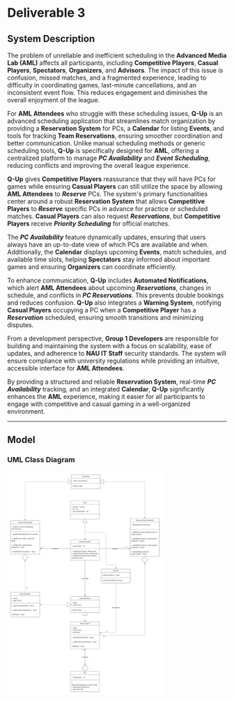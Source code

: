 # Deliverable 3

## System Description

The problem of unreliable and inefficient scheduling in the **Advanced Media Lab (AML)** affects all participants, including **Competitive Players**, **Casual Players**, **Spectators**, **Organizers**, and **Advisors**. The impact of this issue is confusion, missed matches, and a fragmented experience, leading to difficulty in coordinating games, last-minute cancellations, and an inconsistent event flow. This reduces engagement and diminishes the overall enjoyment of the league.  

For **AML Attendees** who struggle with these scheduling issues, **Q-Up** is an advanced scheduling application that streamlines match organization by providing a **Reservation System** for PCs, a **Calendar** for listing **Events**, and tools for tracking **Team Reservations**, ensuring smoother coordination and better communication. Unlike manual scheduling methods or generic scheduling tools, **Q-Up** is specifically designed for **AML**, offering a centralized platform to manage ***PC Availability*** and ***Event Scheduling***, reducing conflicts and improving the overall league experience.  

**Q-Up** gives **Competitive Players** reassurance that they will have PCs for games while ensuring **Casual Players** can still utilize the space by allowing **AML Attendees** to ***Reserve*** PCs. The system's primary functionalities center around a robust **Reservation System** that allows **Competitive Players** to ***Reserve*** specific PCs in advance for practice or scheduled matches. **Casual Players** can also request ***Reservations***, but **Competitive Players** receive ***Priority Scheduling*** for official matches.  

The ***PC Availability*** feature dynamically updates, ensuring that users always have an up-to-date view of which PCs are available and when. Additionally, the **Calendar** displays upcoming **Events**, match schedules, and available time slots, helping **Spectators** stay informed about important games and ensuring **Organizers** can coordinate efficiently.  

To enhance communication, **Q-Up** includes **Automated Notifications**, which alert **AML Attendees** about upcoming ***Reservations***, changes in schedule, and conflicts in ***PC Reservations***. This prevents double bookings and reduces confusion. **Q-Up** also integrates a **Warning System**, notifying **Casual Players** occupying a PC when a **Competitive Player** has a ***Reservation*** scheduled, ensuring smooth transitions and minimizing disputes.  

From a development perspective, **Group 1 Developers** are responsible for building and maintaining the system with a focus on scalability, ease of updates, and adherence to **NAU IT Staff** security standards. The system will ensure compliance with university regulations while providing an intuitive, accessible interface for **AML Attendees**.  

By providing a structured and reliable **Reservation System**, real-time ***PC Availability*** tracking, and an integrated **Calendar**, **Q-Up** significantly enhances the **AML** experience, making it easier for all participants to engage with competitive and casual gaming in a well-organized environment.

---

## Model

### UML Class Diagram  

![UML Diagram](/deliverables/images/classDiagram.png)
